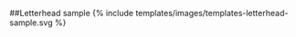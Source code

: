 <section id="templates-page-letterhead-sample">
</section>

##Letterhead sample
{% include templates/images/templates-letterhead-sample.svg %}